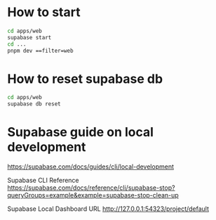 # How to start

```bash
cd apps/web
supabase start
cd ...
pnpm dev ==filter=web
```

# How to reset supabase db

```bash
cd apps/web
supabase db reset
```

# Supabase guide on local development
https://supabase.com/docs/guides/cli/local-development

Supabase CLI Reference
https://supabase.com/docs/reference/cli/supabase-stop?queryGroups=example&example=supabase-stop-clean-up


Supabase Local Dashboard URL
http://127.0.0.1:54323/project/default


